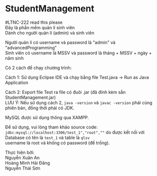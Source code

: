 # StudentManagement
#LTNC-222
read this please  
Đây là phần mềm quản lí sinh viên  
Dành cho người quản lí (admin) và sinh viên  

Người quản lí có username và password là "admin" và "advancedProgramming"  
Sinh viên có username là MSSV và password là tháng + MSSV + ngày + năm sinh  

Có 2 cách để chạy chương trình:  

Cách 1: Sử dụng Eclipse IDE và chạy bằng file Test.java -> Run as Java Application  

Cách 2: Export file Test ra file có đuôi .jar (đã đính kèm sẵn StudentManagement.jar)  
LƯU Ý: Nếu sử dụng cách 2, `java -version` và `javac -version` phải cùng phiên bản, đồng thời phải có JDK.  

MySQL được sử dụng thông qua XAMPP.  

Để sử dụng, vui lòng tham khảo source code: `jdbc:mysql://localhost:3306/test_1","root",""` do được kết nối với Database có tên là `test_1` và table là `qlsv`  
username là root và không có password (để trống).  

Thực hiện bởi:  
Nguyễn Xuân An  
Hoàng Minh Hải Đăng  
Nguyễn Thái Sơn
